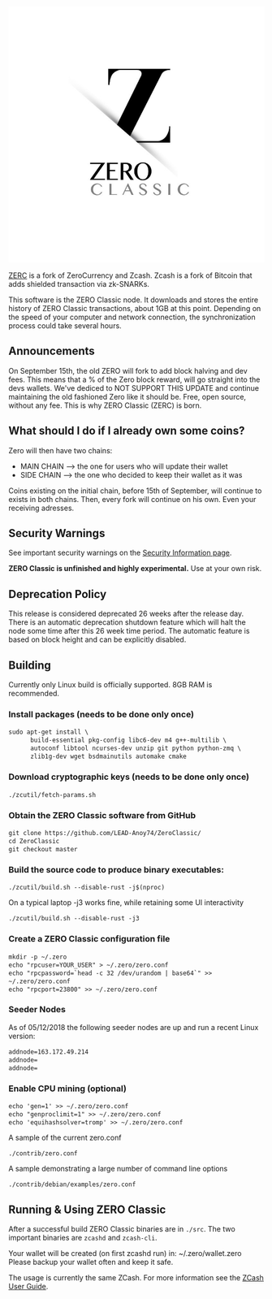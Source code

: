 
![Alt text](https://github.com/LEAD-Anoy74/ZeroClassic/blob/master/art/zero_icon.png?raw=true "ZeroClassic")

[ZERC](https://github.com/LEAD-Anoy74/ZeroClassic) is a fork of ZeroCurrency and Zcash.
Zcash is a fork of Bitcoin that adds shielded transaction via zk-SNARKs.

This software is the ZERO Classic node. It downloads and stores the entire history of ZERO Classic transactions, about 1GB at this point.
Depending on the speed of your computer and network connection, the synchronization process could take several hours.

Announcements
-----------------
On September 15th, the old ZERO will fork to add block halving and dev fees. This means that a % of the Zero block reward, will go straight into the devs wallets. We've dediced to NOT SUPPORT THIS UPDATE and continue maintaining the old fashioned Zero like it should be. Free, open source, without any fee. This is why ZERO Classic (ZERC) is born.

What should I do if I already own some coins?
-----------------
Zero will then have two chains:
- MAIN CHAIN --> the one for users who will update their wallet
- SIDE CHAIN --> the one who decided to keep their wallet as it was

Coins existing on the initial chain, before 15th of September, will continue to exists in both chains. Then, every fork will continue on his own. Even your receiving adresses.

Security Warnings
-----------------
See important security warnings on the
[Security Information page](https://z.cash/support/security/).

**ZERO Classic is unfinished and highly experimental.** Use at your own risk.

Deprecation Policy
------------------
This release is considered deprecated 26 weeks after the release day. There
is an automatic deprecation shutdown feature which will halt the node some
time after this 26 week time period. The automatic feature is based on block
height and can be explicitly disabled.

Building
--------
Currently only Linux build is officially supported.  8GB RAM is recommended.

### Install packages (needs to be done only once)
```
sudo apt-get install \
      build-essential pkg-config libc6-dev m4 g++-multilib \
      autoconf libtool ncurses-dev unzip git python python-zmq \
      zlib1g-dev wget bsdmainutils automake cmake
```

### Download cryptographic keys (needs to be done only once)
```
./zcutil/fetch-params.sh
```

### Obtain the ZERO Classic software from GitHub
```
git clone https://github.com/LEAD-Anoy74/ZeroClassic/
cd ZeroClassic
git checkout master
```

### Build the source code to produce binary executables:
```
./zcutil/build.sh --disable-rust -j$(nproc)
```
On a typical laptop -j3 works fine, while retaining some UI interactivity
```
./zcutil/build.sh --disable-rust -j3
```

### Create a ZERO Classic configuration file
```
mkdir -p ~/.zero
echo "rpcuser=YOUR_USER" > ~/.zero/zero.conf
echo "rpcpassword=`head -c 32 /dev/urandom | base64`" >> ~/.zero/zero.conf
echo "rpcport=23800" >> ~/.zero/zero.conf
```

### Seeder Nodes
As of 05/12/2018 the following seeder nodes are up and run a recent Linux version:
```
addnode=163.172.49.214
addnode=
addnode=
```

### Enable CPU mining (optional)
```
echo 'gen=1' >> ~/.zero/zero.conf
echo "genproclimit=1" >> ~/.zero/zero.conf
echo 'equihashsolver=tromp' >> ~/.zero/zero.conf
```

A sample of the current zero.conf
```
./contrib/zero.conf
```
A sample demonstrating a large number of command line options
```
./contrib/debian/examples/zero.conf
```

Running & Using ZERO Classic
--------------------
After a successful build ZERO Classic binaries are in `./src`. The two important binaries are `zcashd` and `zcash-cli`.

Your wallet will be created (on first zcashd run) in: ~/.zero/wallet.zero
Please backup your wallet often and keep it safe.

The usage is currently the same ZCash. For more information see the [ZCash User Guide](https://github.com/zcash/zcash/wiki/1.0-User-Guide#running-zcash).

